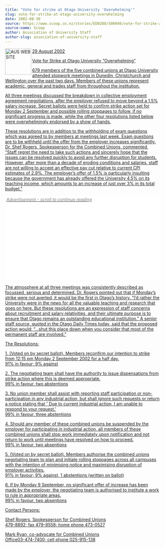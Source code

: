 ```yaml
---
title: "Vote for strike at Otago University 'Overwhelming'"
slug: vote-for-strike-at-otago-university-overwhelming
date: 2002-08-30
source: https://www.scoop.co.nz/stories/ED0208/S00046/vote-for-strike-at-otago-university-overwhelming.htm
source-name: Scoop
author: Association of University Staff
author-slug: association-of-university-staff
---
```


<p><a href="http://www.aus.ac.nz "><img align="left" width="85" height="85" src="http://www.aus.ac.nz/pictures/logo.gif" alt="AUS WEB SITE" border="0">29 August
2002</a></p>

<p><a href="http://www.aus.ac.nz ">Vote for Strike at Otago University
“Overwhelming”</a></p>

<p><a href="http://www.aus.ac.nz ">679 members of the five combined unions at
Otago University attended stopwork meetings in Dunedin,
Christchurch and Wellington over the past two days. Members
of these unions represent academic, general and trades staff
from throughout the institution.</a></p>

<p><a href="http://www.aus.ac.nz ">All three meetings
discussed the breakdown in collective employment agreement
negotiations, after the employer refused to move beyond a
1.5% salary increase. Secret ballots were held to confirm
strike action set for Monday 2 September and possible
rolling stoppages to follow, if no significant progress is
made, while the other four resolutions listed below were
overwhelmingly endorsed by a show of hands.</a></p>

<p><a href="http://www.aus.ac.nz ">These
resolutions are in addition to the withholding of exam
questions which was agreed to by members at meetings last
week. Exam questions are to be withheld until the offer from
the employer increases significantly. Dr. Shef Rogers,
Spokesperson for the Combined Unions, commented, “Staff
regret the need to take such actions and sincerely hope that
the issues can be resolved quickly to avoid any further
disruption for students. However, after more than a decade
of eroding conditions and salaries, staff are not willing to
accept an effective pay cut relative to current CPI
estimates of 2.9%.  The employer’s offer of 1.5% is
particularly insulting because the government has already
offered the University 4.5% on its teaching income, which
amounts to an increase of just over 3% in its total
budget.”
</a></p><div class="article-left-box-wrapper"><div class="article-left-box"><a href="http://www.aus.ac.nz ">
        




<div class="headline-right"><div id="in-cont" style="background:white;">
 <div id="txt1" style="text-align:left; font-size:14px; font-style: italic; color: grey; padding: 4px;">Advertisement - scroll to continue reading</div>

  <div style="min-height:250px;min-width: 300px;"><style> @media screen and (max-width: 768px) {.article-left-box {float: none; margin: 20px auto 20px auto; margin-left: calc( (100% - 300px) / 2 );}} 
@media screen and (max-width: 970px) {#article iframe { max-width: 100%;}} #article iframe { max-width: 100%;}</style>

   <div id="div-gpt-" style="padding: 0 20px 0 0; text-align: center;">
<script>

</script>
   </div>

  </div> 
</div>
</div>

</a></div></div><a href="http://www.aus.ac.nz ">
<p>The atmosphere at all three meetings was
consistently described as focussed, serious and determined.
Dr. Rogers pointed out that if Monday’s strike were not
averted, it would be the first in Otago’s history. “I’d
rather the University were in the news for all the valuable
teaching and research that goes on here. But these
resolutions are an expression of staff concerns about
recruitment and salary relativities, and their ultimate
purpose is to ensure that Otago remains an outstanding
educational institution.” A senior staff source, quoted in
the Otago Daily Times today, said that the proposed action
would: “…shut this place down when you consider that most of
the permanent staff are involved.”</p>

<p>The Resolutions:</p>

<p>1.
(Voted on by secret ballot). Members reconfirm our intention
to strike from 12:15 pm Monday 2 September 2002 for a half
day.<br>91% in favour; 9% against</p>

<p>2. The negotiating team
shall have the authority to issue dispensations from strike
action where this is deemed appropriate.<br>99% in favour,
two abstentions</p>

<p>3. No union member shall assist with
reporting staff participation or non-participation in any
industrial action, but shall ignore such requests or return
a notice stating that ' Due to current industrial action, I
am unable to respond to your request.'<br>99% in favour,
three abstentions</p>

<p>4. Should any member of these combined
unions be suspended by the employer for participating in
industrial action, all members of these combined unions
shall stop work immediately upon notification and not return
to work until meetings have resolved on how to
proceed.<br>99% in favour, two absentions</p>

<p>5. (Voted on by
secret ballot). Members authorise the combined unions
negotiating team to plan and initiate rolling stoppages
across all campuses with the intention of minimising notice
and maximising disruption of employer activities.<br>91% in
favour; 9% against, 1 abstentions (written on ballot)</p>

<p>6.
If by Monday 9 September, no significant offer of increase
has been made by the employer, the negotiating team is
authorised to institute a work to rule in appropriate
areas.<br>99% in favour, two absentions</p>

<p>Contact
Persons:</p>

<p>Shef Rogers, Spokesperson for Combined
Unions<br>479-8892; fax 479-8558; home phone 473-0527</p>

<p>Mark
Ryan, co-advocate for Combined Unions<br>Office03-474-7400;
cell phone
025-915-138<br><p></a><p><a href="http://www.aus.ac.nz ">
</a>
         <br><p>


<!--


